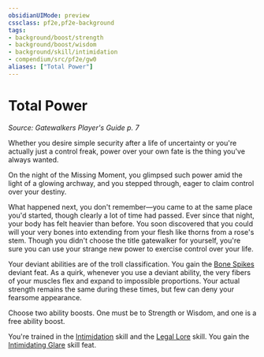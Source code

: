 ```yaml
---
obsidianUIMode: preview
cssclass: pf2e,pf2e-background
tags:
- background/boost/strength
- background/boost/wisdom
- background/skill/intimidation
- compendium/src/pf2e/gw0
aliases: ["Total Power"]
---
```

# Total Power
*Source: Gatewalkers Player's Guide p. 7*  

Whether you desire simple security after a life of uncertainty or you're actually just a control freak, power over your own fate is the thing you've always wanted.

On the night of the Missing Moment, you glimpsed such power amid the light of a glowing archway, and you stepped through, eager to claim control over your destiny.

What happened next, you don't remember—you came to at the same place you'd started, though clearly a lot of time had passed. Ever since that night, your body has felt heavier than before. You soon discovered that you could will your very bones into extending from your flesh like thorns from a rose's stem. Though you didn't choose the title gatewalker for yourself, you're sure you can use your strange new power to exercise control over your life.

Your deviant abilities are of the troll classification. You gain the [Bone Spikes](bone-spikes-da.md) deviant feat. As a quirk, whenever you use a deviant ability, the very fibers of your muscles flex and expand to impossible proportions. Your actual strength remains the same during these times, but few can deny your fearsome appearance.

Choose two ability boosts. One must be to Strength or Wisdom, and one is a free ability boost.

You're trained in the [Intimidation](skills.md#Intimidation) skill and the [Legal Lore](skills.md#Lore) skill. You gain the [Intimidating Glare](intimidating-glare.md) skill feat.